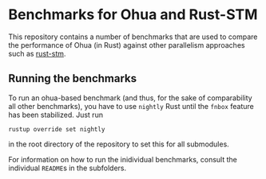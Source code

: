 # Benchmarks for Ohua and Rust-STM

This repository contains a number of benchmarks that are used to compare the performance of Ohua (in Rust) against other parallelism approaches such as [rust-stm](https://github.com/Marthog/rust-stm).


## Running the benchmarks

To run an ohua-based benchmark (and thus, for the sake of comparability all other benchmarks), you have to use `nightly` Rust until the `fnbox` feature has been stabilized.
Just run

```
rustup override set nightly
```

in the root directory of the repository to set this for all submodules.

For information on how to run the inidividual benchmarks, consult the individual `README`s in the subfolders.
